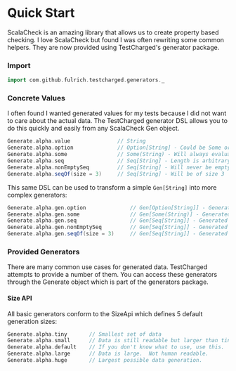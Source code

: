 # Quick Start

ScalaCheck is an amazing library that allows us to create property based checking. 
I love ScalaCheck but found I was often rewriting some common helpers.
They are now provided using TestCharged's generator package.

### Import
```scala
import com.github.fulrich.testcharged.generators._
```

### Concrete Values
I often found I wanted generated values for my tests because I did not want to care about the actual data. The TestCharged generator DSL allows you to do this quickly and easily from any ScalaCheck Gen object.

```scala
Generate.alpha.value               // String
Generate.alpha.option              // Option[String] - Could be Some or None
Generate.alpha.some                // Some(String) - Will always evaluate to Some
Generate.alpha.seq                 // Seq[String] - Length is arbitrary
Generate.alpha.nonEmptySeq         // Seq[String] - Will never be empty
Generate.alpha.seqOf(size = 3)     // Seq[String] - Will be of size 3
``` 

This same DSL can be used to transform a simple `Gen[String]` into more complex generators:

```scala
Generate.alpha.gen.option              // Gen[Option[String]] - Generated option could be Some or None
Generate.alpha.gen.some                // Gen[Some(String)] - Generated option will always evaluate to Some
Generate.alpha.gen.seq                 // Gen[Seq[String]] - Generated sequence's length is arbitrary
Generate.alpha.gen.nonEmptySeq         // Gen[Seq[String]] - Generated sequence will never be empty
Generate.alpha.gen.seqOf(size = 3)     // Gen[Seq[String]] - Generated sequence will be of size 3
```

### Provided Generators
There are many common use cases for generated data.  TestCharged attempts to provide a number of them.
You can access these generators through the Generate object which is part of the generators package.

#### Size API
All basic generators conform to the SizeApi which defines 5 default generation sizes:

```scala
Generate.alpha.tiny       // Smallest set of data
Generate.alpha.small      // Data is still readable but larger than tiny.
Generate.alpha.default    // If you don't know what to use, use this.
Generate.alpha.large      // Data is large.  Not human readable.
Generate.alpha.huge       // Largest possible data generation.
```
